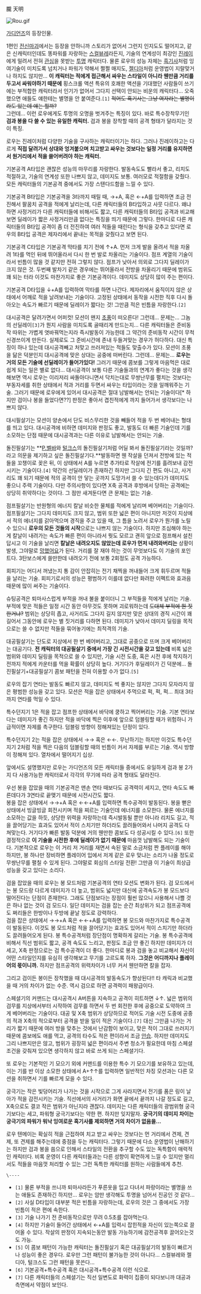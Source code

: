 朧 天明

![Rou.gif](http://z4.enha.kr/http://rigvedawiki.net/r1/pds/Rou.gif)

  
[가디언즈](%EA%B0%80%EB%94%94%EC%96%B8%EC%A6%88.md)의 등장인물.

1편인 [전신마괴](%EC%A0%84%EC%8B%A0%EB%A7%88%EA%B4%B4.md)에서는 등장을 안하니까 스토리가 없어서
그런지 인지도도 떨어지고, 같은 신캐릭터인데도 똥파워를 자랑하는
[스컬뷰레](%EC%8A%A4%EC%BB%AC%EB%B7%B0%EB%A0%88.md)라든지, 기술의 연계성이 최강인
[진레이](%EC%A7%84%EB%A0%88%EC%9D%B4.md)에게 밀려서 전혀
[관심](%EA%B4%80%EC%8B%AC.md)을 못받는 [투명](%ED%88%AC%EB%AA%85.md) 캐릭터다. 물론
로우의 성능 자체는 [흑기사](%ED%9D%91%EA%B8%B0%EC%82%AC%28%EC%A0%84%EC%8B%A0%EB%A7%88%EA%B4%B4%29.md)처럼 잉여기술이 미치도록 넘치거나 파워가 약해서 쩔쩔 매지도,
[젤디아](%EC%A0%A4%EB%94%94%EC%95%84.md)처럼 운영법이 지랄맞거나 하지도 않지만... **이 캐릭터는 적에게
접근해서 싸우는 스타일이 아니라 웬만큼 거리를 두고서 싸워야하기 때문에** 횡스크롤 액션 특유의 호쾌한 액션을 기대했던 사람들이 쓰기에는
부적합한 캐릭터라서 인기가 없어서 그다지 선택이 안되는 비운의 캐릭터다... 오죽했으면 애들도 얘한테는 별명을 안 붙여준다.`[1]`
<del>적어도 흑기사는 그냥 여자라는 별명이라도 있는데 얘는 뭘까?</del>  
그런데... 이런 로우에게도 투명의 오명을 벗겨주는 특징이 있다. 바로 특수장착무기인 **검과 봉을 다 쓸 수 있는 유일한 캐릭터.** 검과
봉을 장착할 때의 공격 형태가 달라지는 것이 특징.

로우는 진레이처럼 다양한 기술을 구사하는 캐릭터이기는 하다. 그러나 진레이하고는 다르게 **직접 달려가서 상대와 엉겨붙으며 치고받고 싸우는
것보다는 일정 거리를 유지하면서 원거리에서 적을 쓸어버려야 하는 캐릭터.**

기본공격 A타입은 괜찮은 성능의 마무리를 자랑한다. 발동속도도 빨라서 좋고, 리치도 적절하고, 기술의 연계성 또한 나쁘지 않고, 데미지도
보통. 여러모로 적절함을 갖췄다. 모든 캐릭터들의 기본공격 중에서도 가장 스탠다드함을 느낄 수 있다.

기본공격 B타입은 기본공격을 3타까지 때릴 때, →+A, 혹은 ←+A를 입력하면 조금 전진해서 팔꿈치 공격을 적에게 날리는데, 다른
캐릭터들의 B타입하고 사뭇 다르다. 왜냐하면 사정거리가 다른 캐릭터들에 비해서도 짧고, 다른 캐릭터들의 B타입 공격과 비교해보면 딜레이가
짧은 사정거리만큼 없다는 특징을 띄기 때문에 그렇다. 한마디로 다른 캐릭터들의 B타입 공격이 좀 더 전진하여 여러 적들을 때린다는 형식을
갖추고 있다면 로우의 B타입 공격은 제자리에서 끝내는 목적을 갖췄다고 보면 된다.

기본공격 C타입은 기본공격 막타를 치기 전에 ↑+A. 먼저 크게 발을 올려서 적을 차올려 1타를 먹인 뒤에 뛰어올라서 다시 한 번 발로
차올리는 기술이다. 점프 계열의 기술이라서 빈틈이 많을 것 같지만 전혀 그렇지 않다. 점프가 낮아서 의외로 그다지 딜레이가 크지 않은 것.
두번째 발차기 같은 경우에는 뛰어올라서 전방을 차올리기 때문에 범위도 꽤 되는 터라 이것도 마찬가지로 좋은 기본공격이다. 데미지도 상당히
많이 주는 편이다.

기본공격 D타입을 ↓+A를 입력하여 막타를 하면 나간다. 제자리에서 움직이지 않은 상태에서 어깨로 적을 날려보내는 기술이다. 고정된 상태에서
동작을 시전한 직후 다시 돌아오는 속도가 빠르기 때문에 딜레이가 짧다는 것! 그만큼 적은 빈틈을 자랑한다.`[2]`

대시공격은 달려가면서 어퍼컷! 모션이 왠지 [초풍](%EC%B4%88%ED%92%8D%EC%8B%A0.md)이 떠오른다! 그런데...
문제는... 그놈의 선딜레이`[3]`가 뭔지 사람을 미치도록 골때리게 만드는지... 다른 캐릭터들은 준비동작 따위는 가볍게 엿바꿔먹는지라
즉시발동이 가능한데 그 약간의 준비동작 시간이 무척 신경쓰이게 만든다. 실제로도 그 준비시간에 존내 두들겨맞는 경우가 허다하다. 대신 특징이
하나 있는데 대시공격빼고 처맞고 쓰러져있는 적들도 맞출수가 있다. 모션이 초풍을 닮은 덕분인지 대시공격에 맞은 상대는 공중에 떠버린다.
그런데... 문제는... **로우는 거의 모든 기술에 선딜레이가 들어가있다!** 그러기 때문에 콤보를 그렇게 마음먹은 대로 쉽게 되는 일은
별로 없다... 대시공격이 보통 다른 기술들과의 연계가 좋다는 것을 생각해보면 역시 로우는 이리저리 싸돌아다니면서 닥치는대로 무쌍난무를
펼치는 것보다는 부동자세를 취한 상태에서 적과 거리를 두면서 싸우는 타입이라는 것을 일깨워주는 기술. 그러기 때문에 로우에게 있어서
대시공격은 절대 남발해서는 안되는 기술이다[* 하지만 검이나 봉을 들었다면??] 판정은 좋아서 겹친적에게 까지 들어가서 생각보다는 나쁘지
않다.

대시필살기는 모션이 양손에서 단도 비스무리한 것을 빼들어 적을 두 번 베어내는 형태를 띄고 있다. 대시공격에 비하면 데미지와 판정도 좋고,
발동도 더 빠른 기술인데 기를 소모하는 단점 때문에 대시공격과는 다른 이유로 남발해서는 안되는 기술.

돌진필살기는 **[P.벨바](P.%EB%B2%A8%EB%B0%94.md)와
[털크스](%ED%84%B8%ED%81%AC%EC%8A%A4.md)의 돌진필살기처럼 어딜 봐서 돌진필살기라는 것일까? 라고 의문을
제기하고 싶은 돌진필살기다.**발동하면 웬 작살을 던져서 전방에 있는 적들을 꼬챙이로 꽂은 뒤, 이 상태에서 A를 누르면 추가타로 작살에
전기를 흘려보내 감전시키는 기술이다.`[4]` 약간의 선딜레이가 존재하긴 하지만 그다지 긴 편도 아니고, 사거리도 꽤 되기 때문에 적의
공격이 안 닿는 곳까지 도망가서 쓸 수 있는데다가 데미지도 좋으니 주력 기술이다. 다만 주의사항이 있다면 X축 공격과 후방에서 당하는
공격에는 상당히 취약하다는 것이다. 그 점만 새겨둔다면 큰 문제는 없는 기술.

점프필살기는 반원형의 에너지 칼날 비슷한 물체를 적에게 날리며 베어버리는 기술이다. 점프필살기는 그다지 데미지도 크지 않고, 범위 또한 넓은
편이 아니지만 저것이 지상에서 적의 에너지를 갉아먹으며 경직을 주고 있을 때, 그 틈을 노려서 로우가 뭔가를 노릴 수 있으니 **로우의 모든
것들의 시작**으로는 나쁘지 않는 기술이다. 하지만 조심해야 하는게 칼날이 내려가는 속도가 빠른 편이 아니라서 뭣도 모르고 괜히 앞으로
점프해서 설친답시고 이 기술을 날리면 **칼날은 내려오지도 않았는데 로우가 먼저 내려와버리는** 상황이 발생, 그야말로
[망했어요](%EB%A7%9D%ED%96%88%EC%96%B4%EC%9A%94.md)가 된다. 거리를 잘 재야 하는 것이 무엇보다도 이
기술의 포인트다. 3탄보스에게 쓸만한데 내려오기 전에 보통 2회정도 공격 가능하다.

회피기는 어디서 꺼냈는지 통 감이 안잡히는 전기 채찍을 꺼내들어 크게 휘두르며 적들을 날리는 기술. 회피기로서의 성능은 평범하기 이를데
없다만 화려한 이펙트와 효과음 때문에 많이 써주는 기술이다.

슈팅공격은 퇴마사스럽게 부적을 꺼내 불을 붙이더니 그 부적들을 적에게 날리는 기술. 부적에 맞은 적들은 일정 시간 동안 아무것도 못하며
괴로워하는데 <del>도대체 부적에 뭔 짓한거냐?</del> 범위는 상당히 좁고, 사거리도 그다지 길지 않지만 맞은 상대의 경직 시간이 꽤
길어서 그동안에 로우는 별 짓거리를 다하면 된다. 데미지가 낮아서 데미지 딜링을 목적으로는 쓸 수 없지만 적들을 묶어놓기에는 최적격의 기술.

대공필살기는 단도로 지상에서 한 번 베어버리고, 그대로 공중으로 뜨며 크게 베어버리는 대공기다. **전 캐릭터의 대공필살기 중에서 가장 긴
시전시간을 갖고 있는데** 비록 넓은 범위와 데미지 딜링을 목적으로 쓸 수 있지만, 기술 시전 도중, 혹은 시전 후에 착지하기 전까지 적에게
카운터를 먹을 확률이 상당히 높다. 거기다가 후딜레이가 긴 덕분에... 돌진필살기+대공필살기 콤보 패턴을 전혀 이용할 수가 없다.`[5]`

로우의 잡기 연타는 발동도 빠르지 않고, 데미지도 썩 좋지는 않지만 그다지 모자라지 않은 평범한 성능을 갖고 있다. 모션은 적을 잡은
상태에서 주먹으로 퍽, 퍽, 퍽... 최대 3타까지 연타를 먹일 수 있다.

특수던지기 1은 적을 잡고 점프한 상태에서 바닥에 쿵하고 찍어버리는 기술. 기본 연타보다는 데미지가 좋긴 하지만 적을 바닥에 찍은 이후에
앞으로 덤블링할 때가 위험하니 가급적이면 자제를 촉구한다. 덤블링 방향이 정해져있는 단정이 있다.

특수던지기 2는 적을 잡은 상태에서 →→ 혹은 ←←. 무난하기는 하지만 이것도 특수던지기 2처럼 적을 찍은 다음의 덤블링할 때의 빈틈이 커서
자제를 부르는 기술. 역시 방향이 정해져 있다. 열차에서 떨어지기 십상.

앞에서도 설명했지만 로우는 가디언즈의 모든 캐릭터들 중에서도 유일하게 검과 봉 2가지 다 사용가능한 캐릭터로서 각각의 무기에 따라 공격
형태도 달라진다.

우선 봉을 잡았을 때의 기본공격은 맨손 연타 때보다도 공격력이 세지고, 연타 속도도 빠른데다가 3연타로 끝맺기 때문에 시전시간도 짧다.  
봉을 잡은 상태에서 →→+A 혹은 ←←+A를 입력하면 특수공격이 발동된다. 봉을 뻗은 상태에서 빙글빙글 회전시키며 적을 찌르는 기술인데
에너지를 소모한다. 물론 에너지를 소모하는 값을 하듯, 상당한 위력을 자랑하는데 즉시발동될 뿐만 아니라 리치도 길고, 적을 끌어당기는 효과도
있어서 적이 스치기만 하더라도 끌려들어와서 나머지 공격도 다 쳐맞는다. 거기다가 빠른 발동 덕분에 거의 웬만한 콤보도 다 성공시킬 수
있다.`[6]` 또한 결정적으로 **이 기술을 시전한 후에 딜레이가 없기 때문에** 마음껏 남발해도 되는 기술이다. 기본적으로 로우는 이
거리 저 거리를 재면서 속된 말로 소금처럼 짠 플레이를 해야하지만, 봉 하나만 장비하면 플레이어 입에서 저게 같은 로우 맞냐는 소리가 나올
정도로 무쌍난무를 펼칠 수 있게 된다. 그야말로 회심의 스타일 전환! 그만큼 이 기술이 최상급 성능을 갖고 있다는 소리다.

검을 잡았을 때의 로우는 봉 모드처럼 기본공격의 연타 모션도 변화가 된다. 검 모드에서는 봉 모드랑 다르게 데미지가 더 높고, 범위도 넓지만
대신에 공격속도가 봉 모드보다 떨어진다는 단점이 존재한다. 그래도 단점보다는 장점이 훨씬 많으니 사용해서 나쁠 것은 하나 없는 것이 검
모드다. 일단 데미지는 검을 잡는 순간 최상위가 되고 점프공격에도 쩌리들은 한방이나 두방에 끝날 정도로 강력하다.  
검을 잡은 상태에서 →→+A 혹은 ←←+A를 입력하면 봉 모드와 마찬가지로 특수공격이 발동된다. 이것도 봉 모드처럼 적을 끌어당기는 효과도
있어서 적이 스치기만 하더라도 끌려들어오게 된다. 봉 특수공격처럼 장단점이 명확하게 갈리는 기술. 봉 특수공격에 비해서 직선 범위도 짧고,
공격 속도도 느리고, 판정도 조금 안 좋긴 하지만 데미지가 더 세고, X축 판정으로는 검 특수공격이 더 좋다. 한마디로 봉과 검을 놓고
비교해서 자신이 어떤 스타일인지를 유심히 생각해보고 무기를 고르도록 하자. **그것은 어디까지나 플레이어의 몫이니까.** 하지만 점프공격의
위력차이가 너무 커서 웬만하면 칼을 잡자.

그리고 검이든 봉이든 장착했을 때 대시공격의 발동속도가 향상된다!! 타 캐릭과 비교했을 때 거의 차이가 없는 수준. 역시 검으로 하면
공격력이 패왕급이다.

스페셜기의 커맨드는 대시공격시 A버튼을 지속하고 공격이 히트하면 ↓↑. 넓은 범위의 검무를 지상에서부터 시작하여 검무를 하면서 두 번 회전한
후에 공중으로 도약하여 크게 베어버리는 기술이다. 대공 및 X축 범위가 상당하므로 적어도 기술 시전 도중에 공중의 적과 X축의 적으로부터
공격을 받을 일이 적은 기술이다.`[7]` 대신 그만큼 나가는 거리가 짧기 때문에 여러 방을 맞추는 것에서 난감함이 보이고, 맞은 적이
그대로 쓰러지기 때문에 콤보에도 애를 먹고, 공격의 타수도 적은 편이라서 조금 [안습](%EC%95%88%EC%8A%B5.md).
하지만 데미지도 그리 나쁘지만은 않고, 범위가 굉장히 넓은 편이라서 주변 청소가 필요한데 마침 스페셜 조건을 갖춰져 있으면 생각하지 않고
바로 쓰게 되는 스페셜기다.

또 로우는 기본적인 기 모으기 외에 커맨드를 이용한 특수 기 모으기를 보유하고 있는데, 이는 기를 반 이상 소모한 상태에서 A+↑↑를
입력하면 일반적인 차징 모션과는 다른 모션을 취하면서 기를 빠르게 모을 수 있다.

궁극기는 작은 빛덩어리가 나가는 것을 시작으로 그게 사라지면서 전기를 품은 링이 날아가 적을 감전시키는 기술. 직선에서의 사거리가 화면
끝에서 끝까지 나갈 정도로 길고, X축으로도 결코 작은 범위가 아닌지라 괜찮다. 데미지는 다른 캐릭터들의 광범위형 궁극기보다는 세고, 파워형
궁극기보다는 약한 편. 하지만 잊지말자. **궁극기의 데미지 차이는 궁극기의 파워가 워낙 잉여로운 흑기사를 제외하면 거의 차이가
없음을...**

로우 텐메이는 확실히 적을 근접하여 치고 받고 싸우는 것보다는 먼 거리에서 견제, 견제, 또 견제를 해주는데에 중점을 두는 캐릭터다. 그렇기
때문에 다소 운영법이 난해하기는 하지만 검과 봉을 씀으로 인해서 스타일의 전환을 추구할 수도 있는 독특함이 매력적인 캐릭터다. 비록 운영이
다른 캐릭터들과는 다른 성향이 확연하게 느낄 수 있지만 멀리서도 적들을 마음껏 처리할 수 있는 그런 독특한 캐릭터를 원하는 사람들에게 추천.

`\----`

  * `[1]` 물론 부적을 쓰니까 퇴마사라든가 푸른옷을 입고 다녀서 파랑이라는 별명을 쓰는 애들도 존재하긴 하지만... 로우는 암만 생각해도 투명을 넘어서 진공인 것 같다...
  * `[2]` 사실 D타입이 대부분 적은 빈틈을 자랑하는데, 로우의 것은 그 중에서도 가장 빈틈이 적은 편에 속한다.
  * `[3]` 기술 나가기 전 준비동작으로만 무려 0.5초를 잡아먹는다.
  * `[4]` 하지만 기술이 들어간 상태에서 ←+A를 입력시 잡힌적을 자신이 있는쪽으로 끌어올 수 있다. 작살의 판정이 지속되는동안 발동 가능하기에 감전공격후 끌어오는것도 가능.
  * `[5]` 이 콤보 패턴이 가능한 캐릭터는 돌진필살기 혹은 대공필살기의 발동이 빠르거나 성능이 좋은 경우다. 로우만 그런 패턴이 불가능한 것이 아니다... 스컬뷰레와 젤디아, 털크스도 그런 패턴을 못쓴다...
  * `[6]` 기본공격+특수공격 혹은 대시공격+특수공격 이런 식으로.
  * `[7]` 다른 캐릭터들의 스페셜기는 직선 일변도로 화력이 집중이 되다보니까 대공과 측면에서 약점이 보인다.

